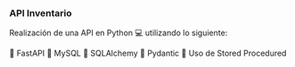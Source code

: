 ### API Inventario  

 Realización de una API en Python :computer: utilizando lo siguiente:

:elephant: FastAPI
:wolf: MySQL
:tiger: SQLAlchemy
:lion: Pydantic
:bear: Uso de Stored Procedured
